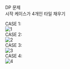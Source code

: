DP 문제   
시작 케이스가 4개인 타일 채우기      

CASE 1:   
  ![1](https://github.com/user-attachments/assets/cc58a2fc-2008-4717-ba90-3f4ccd3ca814)   
CASE 2:   
  ![2](https://github.com/user-attachments/assets/7c749bbe-a79a-43b8-8d3e-80727aa059cb)   
CASE 3:   
  ![3](https://github.com/user-attachments/assets/dab36195-4b57-44cd-90ce-87cd00a31fc6)   
CASE 4:   
  ![4](https://github.com/user-attachments/assets/666b91bd-c685-4d1f-a2a6-bc5b63f8a504)
